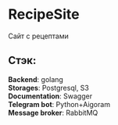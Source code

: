 # RecipeSite

Сайт с рецептами

## Стэк: 
**Backend**: golang <br/>
**Storages**: Postgresql, S3 <br/>
**Documentation**: Swagger <br/>
**Telegram bot**: Python+Aigoram <br/>
**Message broker**: RabbitMQ <br/>